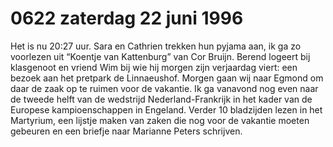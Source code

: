 # 0622 zaterdag 22 juni 1996
Het is nu 20:27 uur. Sara en Cathrien trekken hun pyjama aan, ik ga zo voorlezen uit “Koentje van Kattenburg” van Cor Bruijn. Berend logeert bij klasgenoot en vriend Wim bij wie hij morgen zijn verjaardag viert: een bezoek aan het pretpark de Linnaeushof. Morgen gaan wij naar Egmond om daar de zaak op te ruimen voor de vakantie. Ik ga vanavond nog even naar de tweede helft van de wedstrijd Nederland-Frankrijk in het kader van de Europese kampioenschappen in Engeland. Verder 10 bladzijden lezen in het Martyrium, een lijstje maken van zaken die nog voor de vakantie moeten gebeuren en een briefje naar Marianne Peters schrijven.